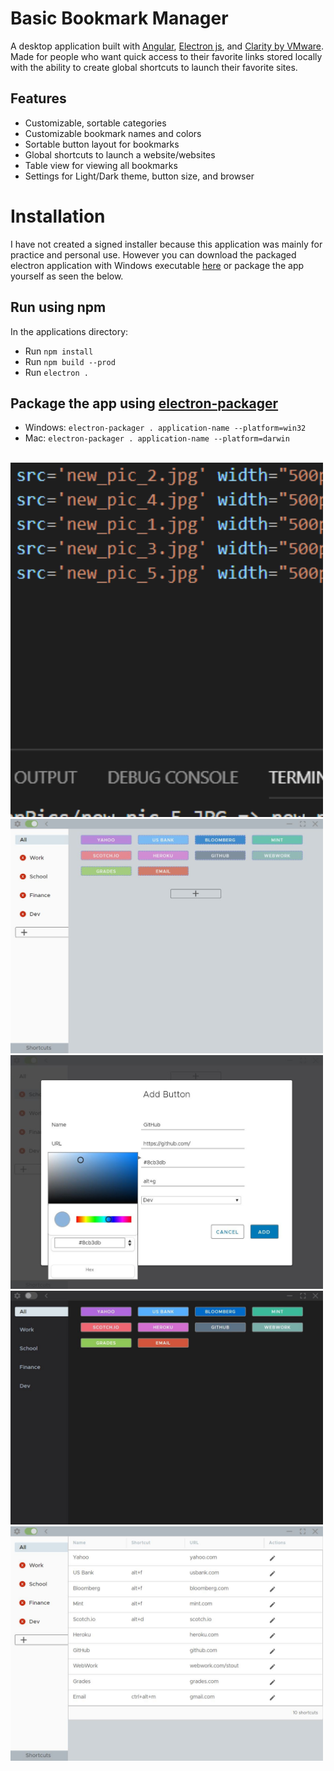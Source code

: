 # Basic Bookmark Manager

A desktop application built with [Angular](https://angular.io/), [Electron js](https://electronjs.org/), and [Clarity by VMware](https://github.com/vmware/clarity). Made for people who want quick access to their favorite links stored locally with the ability to create global shortcuts to launch their favorite sites. 

## Features
- Customizable, sortable categories
- Customizable bookmark names and colors
- Sortable button layout for bookmarks
- Global shortcuts to launch a website/websites
- Table view for viewing all bookmarks
- Settings for Light/Dark theme, button size, and browser

# Installation

I have not created a signed installer because this application was mainly for practice and personal use. However you can download the packaged electron application with Windows executable [here](https://mega.nz/#!TrRVyAAL!IipjWUBKZNDtZpRJcjZ0O9i18fHizf_HmuAWa0EDAuQ) or package the app yourself as seen the below.

## Run using npm
In the applications directory:
- Run ```npm install```
- Run ```npm build --prod```
- Run ```electron .```

## Package the app using [electron-packager](https://github.com/electron-userland/electron-packager)
- Windows: ```electron-packager . application-name --platform=win32```
- Mac: ```electron-packager . application-name --platform=darwin```

<br>

<img src='new_pic_6.png' width="500px">
<img src='new_pic_4.jpg' width="500px">
<img src='new_pic_1.jpg' width="500px">
<img src='new_pic_3.jpg' width="500px">
<img src='new_pic_5.jpg' width="500px">